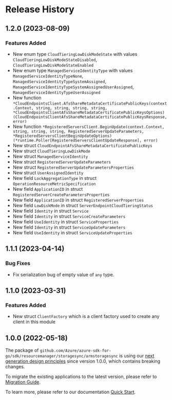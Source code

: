 # Release History

## 1.2.0 (2023-08-09)
### Features Added

- New enum type `CloudTieringLowDiskModeState` with values `CloudTieringLowDiskModeStateDisabled`, `CloudTieringLowDiskModeStateEnabled`
- New enum type `ManagedServiceIdentityType` with values `ManagedServiceIdentityTypeNone`, `ManagedServiceIdentityTypeSystemAssigned`, `ManagedServiceIdentityTypeSystemAssignedUserAssigned`, `ManagedServiceIdentityTypeUserAssigned`
- New function `*CloudEndpointsClient.AfsShareMetadataCertificatePublicKeys(context.Context, string, string, string, string, *CloudEndpointsClientAfsShareMetadataCertificatePublicKeysOptions) (CloudEndpointsClientAfsShareMetadataCertificatePublicKeysResponse, error)`
- New function `*RegisteredServersClient.BeginUpdate(context.Context, string, string, string, RegisteredServerUpdateParameters, *RegisteredServersClientBeginUpdateOptions) (*runtime.Poller[RegisteredServersClientUpdateResponse], error)`
- New struct `CloudEndpointAfsShareMetadataCertificatePublicKeys`
- New struct `CloudTieringLowDiskMode`
- New struct `ManagedServiceIdentity`
- New struct `RegisteredServerUpdateParameters`
- New struct `RegisteredServerUpdateParametersProperties`
- New struct `UserAssignedIdentity`
- New field `LockAggregationType` in struct `OperationResourceMetricSpecification`
- New field `ApplicationID` in struct `RegisteredServerCreateParametersProperties`
- New field `ApplicationID` in struct `RegisteredServerProperties`
- New field `LowDiskMode` in struct `ServerEndpointCloudTieringStatus`
- New field `Identity` in struct `Service`
- New field `Identity` in struct `ServiceCreateParameters`
- New field `UseIdentity` in struct `ServiceProperties`
- New field `Identity` in struct `ServiceUpdateParameters`
- New field `UseIdentity` in struct `ServiceUpdateProperties`


## 1.1.1 (2023-04-14)
### Bug Fixes

- Fix serialization bug of empty value of `any` type.


## 1.1.0 (2023-03-31)
### Features Added

- New struct `ClientFactory` which is a client factory used to create any client in this module


## 1.0.0 (2022-05-18)

The package of `github.com/Azure/azure-sdk-for-go/sdk/resourcemanager/storagesync/armstoragesync` is using our [next generation design principles](https://azure.github.io/azure-sdk/general_introduction.html) since version 1.0.0, which contains breaking changes.

To migrate the existing applications to the latest version, please refer to [Migration Guide](https://aka.ms/azsdk/go/mgmt/migration).

To learn more, please refer to our documentation [Quick Start](https://aka.ms/azsdk/go/mgmt).